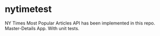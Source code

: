 # nytimetest
 NY Times Most Popular Articles API has been implemented in this repo. Master-Details App. With unit tests.
